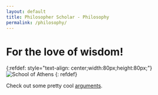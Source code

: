 ```yaml
---
layout: default
title: Philosopher Scholar - Philosophy
permalink: /philosophy/
---
```


# For the love of wisdom!

{:refdef: style="text-align: center;width:80px;height:80px;"}
 ![School of Athens](../images/Raphael_School_of_Athens.jpg)
{: refdef}

Check out some pretty cool [arguments](/philosophy/arguments/).
